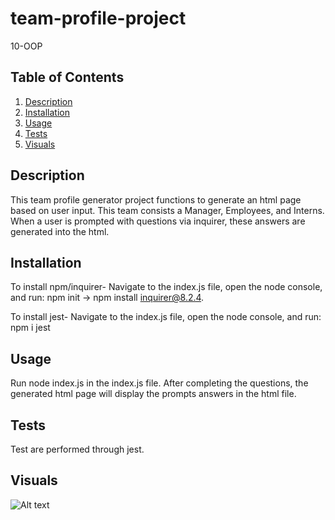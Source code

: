 # team-profile-project
10-OOP

## Table of Contents
1. [Description](#Description)
2. [Installation](#Installation)
3. [Usage](#Usage)
4. [Tests](#Tests)
5. [Visuals](#Visuals)

## Description
This team profile generator project functions to generate an html page based on user input. This team consists a Manager, Employees, and Interns. When a user is prompted with questions via inquirer, these answers are generated into the html.   

## Installation
To install npm/inquirer-
Navigate to the index.js file, open the node console, and run: npm init -> npm install inquirer@8.2.4.

To install jest-
Navigate to the index.js file, open the node console, and run: npm i jest

## Usage
Run node index.js in the index.js file. After completing the questions, the generated html page will display the prompts answers in the html file.

## Tests
Test are performed through jest. 

## Visuals
![Alt text]()